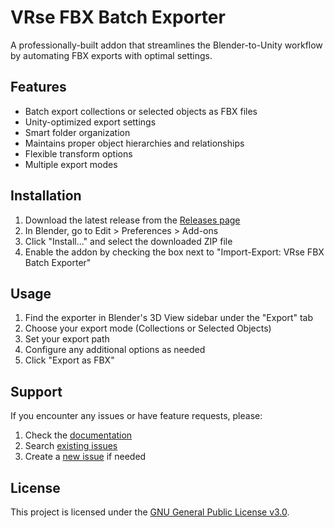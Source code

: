 # VRse FBX Batch Exporter

A professionally-built addon that streamlines the Blender-to-Unity workflow by automating FBX exports with optimal settings.

## Features

- Batch export collections or selected objects as FBX files
- Unity-optimized export settings
- Smart folder organization
- Maintains proper object hierarchies and relationships
- Flexible transform options
- Multiple export modes

## Installation

1. Download the latest release from the [Releases page](https://github.com/yourusername/vrse-fbx-exporter/releases)
2. In Blender, go to Edit > Preferences > Add-ons
3. Click "Install..." and select the downloaded ZIP file
4. Enable the addon by checking the box next to "Import-Export: VRse FBX Batch Exporter"

## Usage

1. Find the exporter in Blender's 3D View sidebar under the "Export" tab
2. Choose your export mode (Collections or Selected Objects)
3. Set your export path
4. Configure any additional options as needed
5. Click "Export as FBX"

## Support

If you encounter any issues or have feature requests, please:

1. Check the [documentation](https://yourusername.github.io/vrse-fbx-exporter)
2. Search [existing issues](https://github.com/yourusername/vrse-fbx-exporter/issues)
3. Create a [new issue](https://github.com/yourusername/vrse-fbx-exporter/issues/new/choose) if needed

## License

This project is licensed under the [GNU General Public License v3.0](LICENSE).
